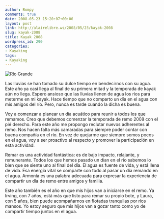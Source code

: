 ```yaml
---
author: Rompy
comments: true
date: 2008-05-23 15:20:07+00:00
layout: post
link: http://alairelibre.ws/2008/05/23/kayak-2008
slug: kayak-2008
title: Kayak 2008
wordpress_id: 290
categories:
- Kayaking
tags:
- Kayaking
---
```


![Río Grande](http://alairelibre.ws/gallery/d/22411-3/P6240332.JPG)

Las lluvias se han tomado su dulce tiempo en bendecirnos con su agua. Este año ya casi llega al final de su primera mitad y la temporada de kayak aún no llega. Espero ansioso que las lluvias llenen de agua los ríos para meterme en mi kayak. Hace tiempo que no comparto un día en el agua con mis amigos del río. Pero, nunca es tarde cuando la dicha es buena.

Voy a comenzar a planear un día acuático para reunir a todos los que remamos. Creo que debemos comenzar la temporada de remo 2008 con el pié derecho. Para este año me propongo reclutar nuevos adherentes al remo. Nos hacen falta más camaradas para siempre poder contar con buena compañía en el río. En vez de quejarme que siempre somos pocos en el agua, voy a ser proactivo al respecto y promover la participación en esta actividad.

Remar es una actividad fantástica: es de bajo impacto, relajante, y remunerante. Todos los que hemos pasado un dían en el río sabemos lo bien que se siente uno al final del día. El agua es fuente de vida, y está llena de vida. Esa energía vital se comparte con todo al pasar un día remando en el agua.  Armonía es una palabra adecuada para expresar la experiencia de compartir un día de remo entre amigos y familia.

Este año también es el año en que mis hijos van a iniciarse en el remo. Ya Irving, con 7 años, está más que listo para remar su propio bote, y Laura, con 5 años, bien puede acompañarnos en flotadas tranquilas por ríos mansos. Yo estoy seguro que mis hijos van a gozar tanto como yo de compartir tiempo juntos en el agua.
